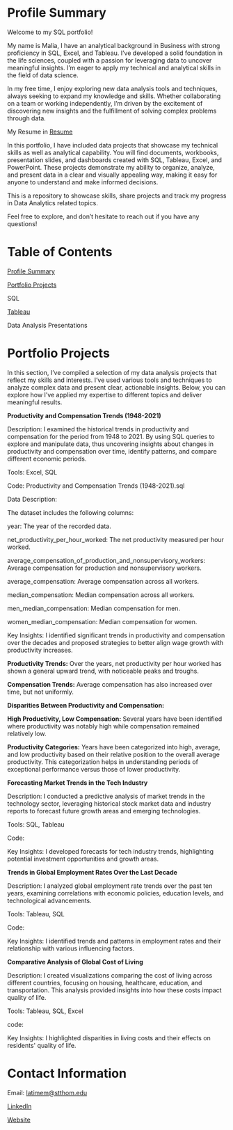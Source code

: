 # Profile Summary

Welcome to my SQL portfolio!

My name is Malia, I have an analytical background in Business with strong proficiency in SQL, Excel, and Tableau. I’ve developed a solid foundation in the life sciences, coupled with a passion for leveraging data to uncover meaningful insights. I’m eager to apply my technical and analytical skills in the field of data science. 

In my free time, I enjoy exploring new data analysis tools and techniques, always seeking to expand my knowledge and skills. Whether collaborating on a team or working independently, I’m driven by the excitement of discovering new insights and the fulfillment of solving complex problems through data.

My Resume in [Resume](https://github.com/Maliacarolinee/SQL/blob/main/Resume.pdf)

In this portfolio, I have included data projects that showcase my technical skills as well as analytical capability. You will find documents, workbooks, presentation slides, and dashboards created with SQL, Tableau, Excel, and PowerPoint. These projects demonstrate my ability to organize, analyze, and present data in a clear and visually appealing way, making it easy for anyone to understand and make informed decisions.

This is a repository to showcase skills, share projects and track my progress in Data Analytics related topics.

Feel free to explore, and don’t hesitate to reach out if you have any questions!

# Table of Contents

[Profile Summary](https://github.com/Maliacarolinee/SQL/blob/main/README.md#profile-summary)

[Portfolio Projects](https://github.com/Maliacarolinee/SQL/blob/main/README.md#Portfolio-projects)

SQL

[Tableau](https://public.tableau.com/app/profile/malia.latimer)

Data Analysis Presentations

# Portfolio Projects

In this section, I’ve compiled a selection of my data analysis projects that reflect my skills and interests. I’ve used various tools and techniques to analyze complex data and present clear, actionable insights. Below, you can explore how I’ve applied my expertise to different topics and deliver meaningful results.

**Productivity and Compensation Trends (1948-2021)**


Description: I examined the historical trends in productivity and compensation for the period from 1948 to 2021. By using SQL queries to explore and manipulate data, thus uncovering insights about changes in productivity and compensation over time, identify patterns, and compare different economic periods.


Tools: Excel, SQL

Code: Productivity and Compensation Trends (1948-2021).sql

Data Description:

The dataset includes the following columns:

year: The year of the recorded data.

net_productivity_per_hour_worked: The net productivity measured per hour worked.

average_compensation_of_production_and_nonsupervisory_workers: Average compensation for production and nonsupervisory workers.

average_compensation: Average compensation across all workers.

median_compensation: Median compensation across all workers.

men_median_compensation: Median compensation for men.

women_median_compensation: Median compensation for women.


Key Insights: I identified significant trends in productivity and compensation over the decades and proposed strategies to better align wage growth with productivity increases.

**Productivity Trends:** Over the years, net productivity per hour worked has shown a general upward trend, with noticeable peaks and troughs. 

**Compensation Trends:** Average compensation has also increased over time, but not uniformly. 


**Disparities Between Productivity and Compensation:** 

**High Productivity, Low Compensation:** Several years have been identified where productivity was notably high while compensation remained relatively low. 

**Productivity Categories:** Years have been categorized into high, average, and low productivity based on their relative position to the overall average productivity. This categorization helps in understanding periods of exceptional performance versus those of lower productivity. 

**Forecasting Market Trends in the Tech Industry**

Description: I conducted a predictive analysis of market trends in the technology sector, leveraging historical stock market data and industry reports to forecast future growth areas and emerging technologies.

Tools: SQL, Tableau

Code:

Key Insights: I developed forecasts for tech industry trends, highlighting potential investment opportunities and growth areas.

**Trends in Global Employment Rates Over the Last Decade**

Description: I analyzed global employment rate trends over the past ten years, examining correlations with economic policies, education levels, and technological advancements.

Tools: Tableau, SQL

Code:

Key Insights: I identified trends and patterns in employment rates and their relationship with various influencing factors.

**Comparative Analysis of Global Cost of Living**

Description: I created visualizations comparing the cost of living across different countries, focusing on housing, healthcare, education, and transportation. This analysis provided insights into how these costs impact quality of life.

Tools: Tableau, SQL, Excel

code:

Key Insights: I highlighted disparities in living costs and their effects on residents' quality of life.

# Contact Information

Email: latimem@stthom.edu

[LinkedIn](https://www.linkedin.com/in/malia-c-latimer/)

[Website](https://linktr.ee/maliacarolinee)

